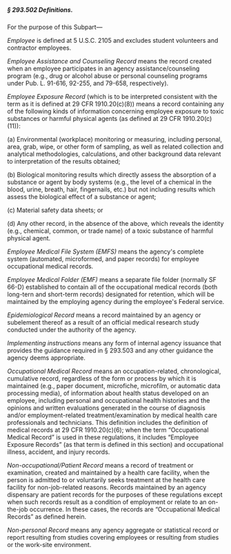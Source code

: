 ##### § 293.502 Definitions. #####

For the purpose of this Subpart—

*Employee* is defined at 5 U.S.C. 2105 and excludes student volunteers and contractor employees.

*Employee Assistance and Counseling Record* means the record created when an employee participates in an agency assistance/counseling program (e.g., drug or alcohol abuse or personal counseling programs under Pub. L. 91-616, 92-255, and 79-658, respectively).

*Employee Exposure Record* (which is to be interpreted consistent with the term as it is defined at 29 CFR 1910.20(c)(8)) means a record containing any of the following kinds of information concerning employee exposure to toxic substances or harmful physical agents (as defined at 29 CFR 1910.20(c)(11)):

(a) Environmental (workplace) monitoring or measuring, including personal, area, grab, wipe, or other form of sampling, as well as related collection and analytical methodologies, calculations, and other background data relevant to interpretation of the results obtained;

(b) Biological monitoring results which directly assess the absorption of a substance or agent by body systems (e.g., the level of a chemical in the blood, urine, breath, hair, fingernails, etc.) but not including results which assess the biological effect of a substance or agent;

(c) Material safety data sheets; or

(d) Any other record, in the absence of the above, which reveals the identity (e.g., chemical, common, or trade name) of a toxic substance of harmful physical agent.

*Employee Medical File System (EMFS)* means the agency's complete system (automated, microformed, and paper records) for employee occupational medical records.

*Employee Medical Folder (EMF)* means a separate file folder (normally SF 66-D) established to contain all of the occupational medical records (both long-tern and short-term records) designated for retention, which will be maintained by the employing agency during the employee's Federal service.

*Epidemiological Record* means a record maintained by an agency or subelement thereof as a result of an official medical research study conducted under the authority of the agency.

*Implementing instructions* means any form of internal agency issuance that provides the guidance required in § 293.503 and any other guidance the agency deems appropriate.

*Occupational Medical Record* means an occupation-related, chronological, cumulative record, regardless of the form or process by which it is maintained (e.g., paper document, microfiche, microfilm, or automatic data processing media), of information about health status developed on an employee, including personal and occupational health histories and the opinions and written evaluations generated in the course of diagnosis and/or employment-related treatment/examination by medical health care professionals and technicians. This definition includes the definition of medical records at 29 CFR 1910.20(c)(6); when the term “Occupational Medical Record” is used in these regulations, it includes “Employee Exposure Records” (as that term is defined in this section) and occupational illness, accident, and injury records.

*Non-occupational/Patient Record* means a record of treatment or examination, created and maintained by a health care facility, when the person is admitted to or voluntarily seeks treatment at the health care facility for non-job-related reasons. Records maintained by an agency dispensary are patient records for the purposes of these regulations except when such records result as a condition of employment or relate to an on-the-job occurrence. In these cases, the records are “Occupational Medical Records” as defined herein.

*Non-personal Record* means any agency aggregate or statistical record or report resulting from studies covering employees or resulting from studies or the work-site environment.